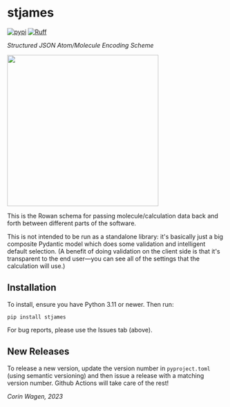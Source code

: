 # stjames

[![pypi](https://img.shields.io/pypi/v/stjames.svg)](https://pypi.python.org/pypi/stjames)
[![Ruff](https://img.shields.io/endpoint?url=https://raw.githubusercontent.com/charliermarsh/ruff/main/assets/badge/v1.json)](https://github.com/charliermarsh/ruff)

*Structured JSON Atom/Molecule Encoding Scheme*

<img src='img/james_icon.jpg' width=350>

This is the Rowan schema for passing molecule/calculation data back and forth between different parts of the software.

This is not intended to be run as a standalone library: it's basically just a big composite Pydantic model which does some validation and intelligent default selection.
(A benefit of doing validation on the client side is that it's transparent to the end user—you can see all of the settings that the calculation will use.)

## Installation

To install, ensure you have Python 3.11 or newer. Then run:

```
pip install stjames
```

For bug reports, please use the Issues tab (above).

## New Releases

To release a new version, update the version number in ``pyproject.toml`` (using semantic versioning) and then issue a release with a matching version number. Github Actions will take care of the rest!

*Corin Wagen, 2023*
